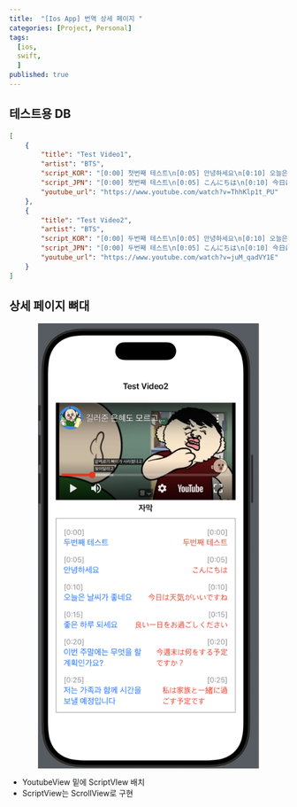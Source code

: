 ```yaml
---
title:  "[Ios App] 번역 상세 페이지 "
categories: [Project, Personal]
tags:
  [ios,
  swift,
  ] 
published: true
---
```


## 테스트용 DB
```json
[
    {
        "title": "Test Video1",
        "artist": "BTS",
        "script_KOR": "[0:00] 첫번째 테스트\n[0:05] 안녕하세요\n[0:10] 오늘은 날씨가 좋네요\n[0:15] 좋은 하루 되세요\n[0:20] 이번 주말에는 무엇을 할 ...",
        "script_JPN": "[0:00] 첫번째 테스트\n[0:05] こんにちは\n[0:10] 今日は天気がいいですね\n[0:15] 良い一日をお過ごしください\n[0:20] 今週末は何をする予定です...",
        "youtube_url": "https://www.youtube.com/watch?v=ThhKlp1t_PU"
    },
    {
        "title": "Test Video2",
        "artist": "BTS",
        "script_KOR": "[0:00] 두번째 테스트\n[0:05] 안녕하세요\n[0:10] 오늘은 날씨가 좋네요\n[0:15] 좋은 하루 되세요\n[0:20] 이번 주말에는 무엇을 할 계...",
        "script_JPN": "[0:00] 두번째 테스트\n[0:05] こんにちは\n[0:10] 今日は天気がいいですね\n[0:15] 良い一日をお過ごしください\n[0:20] 今週末は何をする予定です...",
        "youtube_url": "https://www.youtube.com/watch?v=juM_qadVY1E"
    }
]
```

## 상세 페이지 뼈대
<div style="display: flex; justify-content: space-around;">
  <img src="/assets/img/스크린샷%202025-01-23%20오전%202.21.58.png" width="400" />
</div>

* YoutubeView 밑에 ScriptVIew 배치
* ScriptView는 ScrollView로 구현